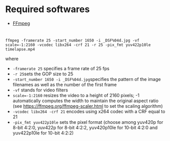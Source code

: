 # Required softwares

* [FFmpeg](https://ffmpeg.org/download.html#build-windows)

# 

`ffmpeg -framerate 25 -start_number 1650 -i _DSF%04d.jpg -vf scale=-1:2160 -vcodec libx264 -crf 21 -r 25 -pix_fmt yuv422p10le timelapse.mp4`

where
- `-framerate 25` specifies a frame rate of 25 fps
- `-r 25`sets the GOP size to 25
- `-start_number 1650 -i _DSF%04d.jpg`specifies the pattern of the image filenames as well as the number of the first frame
- `-vf` stands for video filters
- `scale=-1:2160` resizes the video to a height of 2160 pixels; -1 automatically computes the width to maintain the original aspect ratio (see https://ffmpeg.org/ffmpeg-scaler.html to set the scaling algorithm)
- `-vcodec libx264 -crf 21` encodes using x264 codec with a CRF equal to 21
- `-pix_fmt yuv422p10le` sets the pixel format (choose among yuv420p for 8-bit 4:2:0, yuv422p for 8-bit 4:2:2, yuv420p10le for 10-bit 4:2:0 and yuv422p10le for 10-bit 4:2:2)
